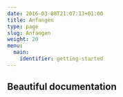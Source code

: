 ```yaml
---
date: 2016-03-08T21:07:13+01:00
title: Anfangen
type: page
slug: Anfangen
weight: 20
menu:
  main:
    identifier: getting-started
---
```


## Beautiful documentation


